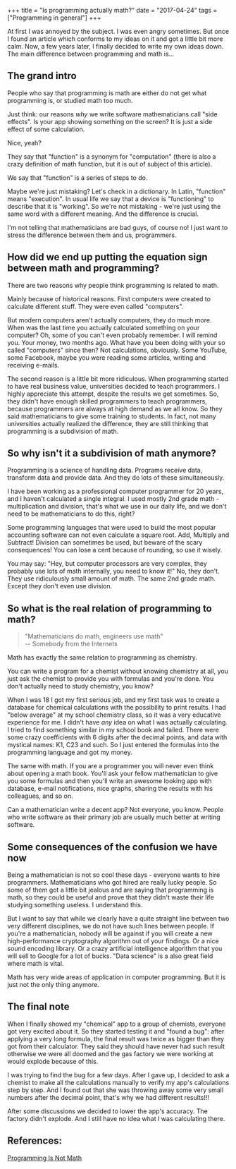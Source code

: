+++
title = "Is programming actually math?"
date = "2017-04-24"
tags = ["Programming in general"]
+++

At first I was annoyed by the subject. I was even angry sometimes.
But once I found an article which conforms to my ideas on it and got a little bit more calm.
Now, a few years later, I finally decided to write my own ideas down.
The main difference between programming and math is...

<!--more-->

## The grand intro

People who say that programming is math are either do not get what
programming is, or studied math too much.

Just think: our reasons *why* we write software mathematicians call "side effects".
Is your app showing something on the screen?
It is just a side effect of some calculation.

Nice, yeah?

They say that "function" is a synonym for "computation"
(there is also a crazy definition of math function, but it is out of subject of this article).

We say that "function" is a series of steps to do.

Maybe we're just mistaking?
Let's check in a dictionary.
In Latin, "function" means "execution".
In usual life we say that a device is "functioning" to describe that it is "working".
So we're not mistaking - we're just using the same word with a different meaning.
And the difference is crucial.

I'm not telling that mathematicians are bad guys, of course no!
I just want to stress the difference between them and us, programmers.

## How did we end up putting the equation sign between math and programming?

There are two reasons why people think programming is related to math.

Mainly because of historical reasons.
First computers were created to calculate different stuff. 
They were even called "computers".

But modern computers aren't actually computers, they do much more.
When was the last time you actually calculated something on your computer?
Oh, some of you can't even probably remember.
I will remind you.
Your money, two months ago.
What have you been doing with your so called "computers" since then?
Not calculations, obviously.
Some YouTube, some Facebook, maybe you were reading some articles,
writing and receiving e-mails.

The second reason is a little bit more ridiculous.
When programming started to have real business value, universities decided to teach programmers.
I highly appreciate this attempt, despite the results we get sometimes.
So, they didn't have enough skilled programmers to teach programmers,
because programmers are always at high demand as we all know.
So they said mathematicians to give some training to students.
In fact, not many universities actually realized the difference,
they are still thinking that programming is a subdivision of math.

## So why isn't it a subdivision of math anymore?

Programming is a science of handling data.
Programs receive data, transform data and provide data.
And they do lots of these simultaneously.

I have been working as a professional computer programmer for 20 years,
and I haven't calculated a single integral.
I used mostly 2nd grade math - multiplication and division,
that's what we use in our daily life,
and we don't need to be mathematicians to do this, right?

Some programming languages that were used to build the most popular
accounting software can not even calculate a square root.
Add, Multiply and Subtract!
Division can sometimes be used, but beware of the scary consequences!
You can lose a cent because of rounding, so use it wisely.

You may say: "Hey, but computer processors are very complex,
they probably use lots of math internally, you need to know it!"
No, they don't.
They use ridiculously small amount of math.
The same 2nd grade math.
Except they don't even use division.

## So what is the real relation of programming to math?

> "Mathematicians do math, engineers use math"<br/>
> -- Somebody from the Internets

Math has exactly the same relation to programming as chemistry.

You can write a program for a chemist without knowing chemistry at all,
you just ask the chemist to provide you with formulas and you're done.
You don't actually need to study chemistry, you know?

When I was 18 I got my first serious job, and my first task was to create a database
for chemical calculations with the possibility to print results.
I had "below average" at my school chemistry class, so it was a very educative experience for me.
I didn't have *any* idea on what I was actually calculating.
I tried to find something similar in my school book and failed.
There were some crazy coefficients with 6 digits after the decimal points,
and data with mystical names: K1, C23 and such.
So I just entered the formulas into the programming language and got my money.

The same with math.
If you are a programmer you will never even think about opening a math book.
You'll ask your fellow mathematician to give you some formulas
and then you'll write an awesome looking app with database, e-mail notifications,
nice graphs, sharing the results with his colleagues, and so on.

Can a mathematician write a decent app?
Not everyone, you know.
People who write software as their primary job are usually
much better at writing software.

## Some consequences of the confusion we have now

Being a mathematician is not so cool these days - everyone wants to hire programmers.
Mathematicians who got hired are really lucky people.
So some of them got a little bit jealous and are saying that programming is math, so they
could be useful and prove that they didn't waste their life studying something useless.
I understand this.

But I want to say that while we clearly have a quite 
straight line between two very different disciplines, we do not have such lines between people.
If you're a mathematician, nobody will be against if you will create a new high-performance
cryptography algorithm out of your findings.
Or a nice sound encoding library.
Or a crazy artificial intelligence algorithm that you will sell to Google for a lot of bucks.
"Data science" is a also great field where math is vital.

Math has very wide areas of application in computer programming.
But it is just not the only thing anymore. 

## The final note

When I finally showed my "chemical" app to a group of chemists, everyone got very excited about it. 
So they started testing it and "found a bug": after applying a very long formula,
the final result was twice as bigger than they got from their calculator.
They said they should have never had such result otherwise we were all
doomed and the gas factory we were working at
would explode because of this.

I was trying to find the bug for a few days.
After I gave up, I decided to ask a chemist to make all the calculations manually
to verify my app's calculations step by step.
And I found out that she was throwing away some very small numbers after the decimal point, that's why
we had different results!!!

After some discussions we decided to lower the app's accuracy.
The factory didn't explode.
And I still have no idea what I was calculating there.

## References:

[Programming Is Not Math](http://www.sarahmei.com/blog/2014/07/15/programming-is-not-math/)

